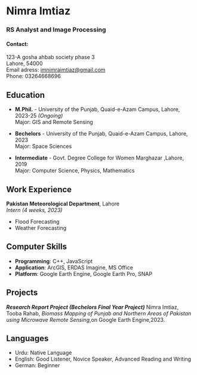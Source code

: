 # Nimra Imtiaz  


### RS Analyst  and Image Processing

#### Contact:
123-A gosha ahbab society phase 3   
Lahore, 54000   
Email adress: imnimraimtiaz@gmail.com   
Phone: 03264668696 


## Education
* **M.Phil.** - University of the Punjab, Quaid-e-Azam Campus, Lahore,  2023-25 _(Ongoing)_  
    Major: GIS and Remote Sensing

* **Bechelors** - University of the Punjab, Quaid-e-Azam Campus, Lahore, 2023  
Major: Space Sciences

* **Intermediate** - Govt. Degree College for Women Marghazar ,Lahore,   2019  
Major: Computer Science, Physics, Mathematics


## Work Experience
 **Pakistan Meteorological Department**, Lahore  
_Intern (4 weeks, 2023)_  
* Flood Forecasting
* Weather Forecasting


## Computer Skills
- **Programming**: C++, JavaScript   
- **Application**: ArcGIS, ERDAS Imagine, MS Office  
- **Platform**: Google Earth Engine, Google Earth Pro, SNAP   


## Projects
_**Research Report Project (_Bechelors Final Year Project_)**_ 
Nimra Imtiaz, Tooba Rahab, _Biomass Mapping of Punjab and Northern Areas of Pakistan using Microwave Remote Sensing_,on Google Earth Engine,2023.


## Languages
- Urdu: Native Language
- English: Good Listener, Novice Speaker, Advanced Reading and Writing
- German: Beginner 




